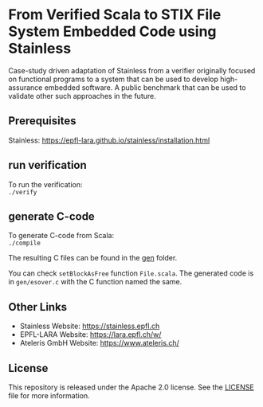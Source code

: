 # From Verified Scala to STIX File System Embedded Code using Stainless
Case-study driven adaptation of Stainless from a verifier 
originally focused on functional programs to a system that can be used 
to develop high-assurance embedded software. A public benchmark that 
can be used to validate other such approaches in the future.

## Prerequisites
Stainless: https://epfl-lara.github.io/stainless/installation.html

## run verification
To run the verification:\
``./verify``

## generate C-code
To generate C-code from Scala:\
``./compile``

The resulting C files can be found in the [gen](https://github.com/epfl-lara/STIX-showcase/tree/master/gen) folder.

You can check `setBlockAsFree` function `File.scala`. The generated code is in `gen/esover.c` with the C function named the same.

## Other Links
* Stainless Website: https://stainless.epfl.ch
* EPFL-LARA Website: https://lara.epfl.ch/w/
* Ateleris GmbH Website: https://www.ateleris.ch/

## License
This repository is released under the Apache 2.0 license. 
See the [LICENSE](https://github.com/epfl-lara/STIX-showcase/blob/master/LICENSE) file for more information.
